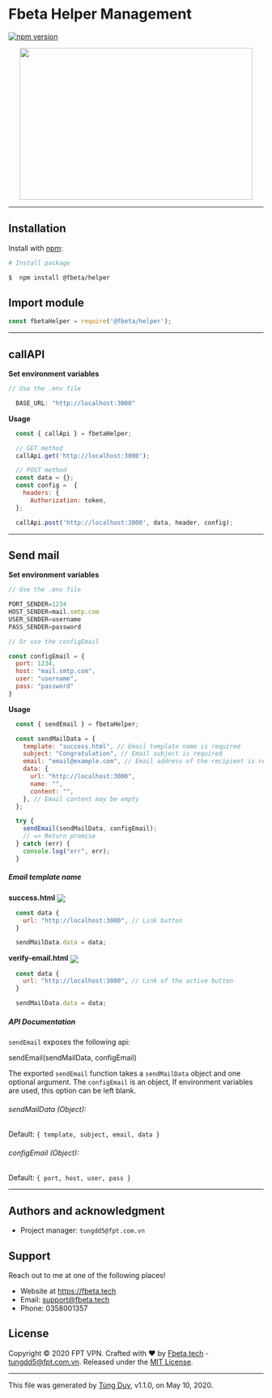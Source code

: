 # Fbeta Helper Management
[![npm version](https://badge.fury.io/js/%40fbeta%2Fhelper.svg)](https://www.npmjs.com/package/@fbeta/helper)
<p align="center">
  <img width="460" height="300" src="https://dev.fpt.work/images/FTI/15c12a77-2b45-4057-bb0a-aa07fb1d8a29.svg">
</p>

---

## Installation

Install with [npm](https://www.npmjs.com/):

```sh
# Install package

$  npm install @fbeta/helper

```

## Import module

```js
const fbetaHelper = require('@fbeta/helper');
```


---
## callAPI

**Set environment variables**
```js
// Use the .env file

  BASE_URL: "http://localhost:3000"

```
**Usage**

```js
  const { callApi } = fbetaHelper;

  // GET method
  callApi.get('http://localhost:3000');

  // POST method
  const data = {};
  const config =  {
    headers: {
      Authorization: token,
  };

  callApi.post('http://localhost:3000', data, header, config);

```

---

## Send mail

**Set environment variables**
```js
// Use the .env file

PORT_SENDER=1234
HOST_SENDER=mail.smtp.com
USER_SENDER=username
PASS_SENDER=password

// Or use the configEmail

const configEmail = {
  port: 1234, 
  host: "mail.smtp.com",
  user: "username",
  pass: "password"
}
```
**Usage**
```js
  const { sendEmail } = fbetaHelper;

  const sendMailData = {
    template: "success.html", // Email template name is required
    subject: "Congratulation", // Email subject is required
    email: "email@example.com", // Email address of the recipient is required
    data: {
      url: "http://localhost:3000",
      name: "",
      content: "",
    }, // Email content may be empty
  };

  try {
    sendEmail(sendMailData, configEmail);
    // => Return promise
  } catch (err) {
    console.log("err", err);
  }
```

##### Email template name

**success.html**
  <img align="center" src="https://dev.fpt.work/images/fpt/a15ca625-de53-47d7-808d-83292ecddb14.jpeg">

```js
  const data {
    url: "http://localhost:3000", // Link button
  }

  sendMailData.data = data;

```

**verify-email.html**
  <img align="center"  src="https://dev.fpt.work/images/fpt/30316466-954e-4b8c-9e42-1403beda5028.jpeg">

```js
  const data {
    url: "http://localhost:3000", // Link of the active button
  }

  sendMailData.data = data;

```

##### API Documentation

`sendEmail` exposes the following api:

sendEmail(sendMailData, configEmail)

The exported `sendEmail` function takes a `sendMailData` object and one optional argument. The `configEmail` is an object, If environment variables are used, this option can be left blank.

###### sendMailData (Object):

Default: `{ template, subject, email, data }`


###### configEmail (Object):

Default:  `{ port, host, user, pass }`

---

## Authors and acknowledgment

- Project manager: `tungdd5@fpt.com.vn`


## Support

Reach out to me at one of the following places!

- Website at https://fbeta.tech
- Email: support@fbeta.tech
- Phone: 0358001357


## License

Copyright © 2020 FPT VPN. Crafted with :heart: by [Fbeta.tech](https://fbeta.tech) - tungdd5@fpt.com.vn. 
Released under the [MIT License](LICENSE).

---
This file was generated by [Tùng Duy](https://github.com/tung-duy/fbeta-module/blob/master/README.md), v1.1.0, on May 10, 2020.
